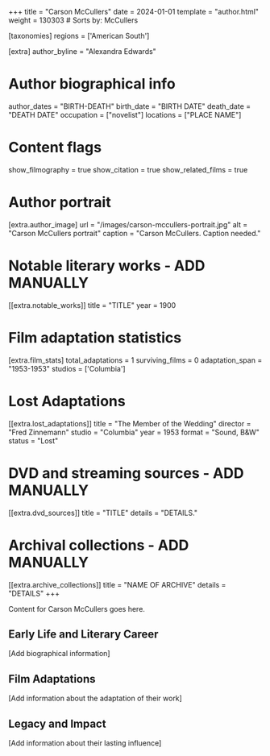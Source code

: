 +++
title = "Carson McCullers"
date = 2024-01-01
template = "author.html"
weight = 130303  # Sorts by: McCullers

[taxonomies]
regions = ['American South']

[extra]
author_byline = "Alexandra Edwards"

# Author biographical info
author_dates = "BIRTH-DEATH"
birth_date = "BIRTH DATE"
death_date = "DEATH DATE"
occupation = ["novelist"]
locations = ["PLACE NAME"]

# Content flags
show_filmography = true
show_citation = true
show_related_films = true

# Author portrait
[extra.author_image]
url = "/images/carson-mccullers-portrait.jpg"
alt = "Carson McCullers portrait"
caption = "Carson McCullers. Caption needed."

# Notable literary works - ADD MANUALLY
[[extra.notable_works]]
title = "TITLE"
year = 1900

# Film adaptation statistics
[extra.film_stats]
total_adaptations = 1
surviving_films = 0
adaptation_span = "1953-1953"
studios = ['Columbia']
# Lost Adaptations
[[extra.lost_adaptations]]
title = "The Member of the Wedding"
director = "Fred Zinnemann"
studio = "Columbia"
year = 1953
format = "Sound, B&W"
status = "Lost"


# DVD and streaming sources - ADD MANUALLY
[[extra.dvd_sources]]
title = "TITLE"
details = "DETAILS."

# Archival collections - ADD MANUALLY
[[extra.archive_collections]]
title = "NAME OF ARCHIVE"
details = "DETAILS"
+++

Content for Carson McCullers goes here. 

## Early Life and Literary Career

[Add biographical information]

## Film Adaptations

[Add information about the adaptation of their work]

## Legacy and Impact

[Add information about their lasting influence]
